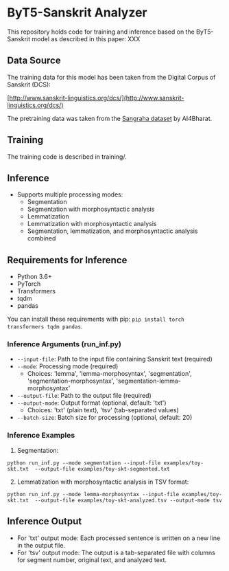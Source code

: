 # ByT5-Sanskrit Analyzer 

This repository holds code for training and inference based on the ByT5-Sanskrit model as described in this paper: XXX  

## Data Source

The training data for this model has been taken from the Digital Corpus of Sanskrit (DCS):

[http://www.sanskrit-linguistics.org/dcs/](http://www.sanskrit-linguistics.org/dcs/)

The pretraining data was taken from the [Sangraha dataset](https://huggingface.co/datasets/ai4bharat/sangraha) by AI4Bharat.

## Training

The training code is described in training/.   

## Inference

- Supports multiple processing modes:
  - Segmentation
  - Segmentation with morphosyntactic analysis
  - Lemmatization
  - Lemmatization with morphosyntactic analysis
  - Segmentation, lemmatization, and morphosyntactic analysis combined

## Requirements for Inference

- Python 3.6+
- PyTorch
- Transformers
- tqdm
- pandas

You can install these requirements with pip: `pip install torch transformers tqdm pandas`.  

### Inference Arguments (run_inf.py)

- `--input-file`: Path to the input file containing Sanskrit text (required)
- `--mode`: Processing mode (required)
  - Choices: 'lemma', 'lemma-morphosyntax', 'segmentation', 'segmentation-morphosyntax', 'segmentation-lemma-morphosyntax'
- `--output-file`: Path to the output file (required)
- `--output-mode`: Output format (optional, default: 'txt')
  - Choices: 'txt' (plain text), 'tsv' (tab-separated values)
- `--batch-size`: Batch size for processing (optional, default: 20)

### Inference Examples

1. Segmentation:

`python run_inf.py --mode segmentation --input-file examples/toy-skt.txt  --output-file examples/toy-skt-segmented.txt`

2. Lemmatization with morphosyntactic analysis in TSV format:

`python run_inf.py --mode lemma-morphosyntax --input-file examples/toy-skt.txt  --output-file examples/toy-skt-analyzed.tsv --output-mode tsv`

## Inference Output

- For 'txt' output mode: Each processed sentence is written on a new line in the output file.
- For 'tsv' output mode: The output is a tab-separated file with columns for segment number, original text, and analyzed text. 
